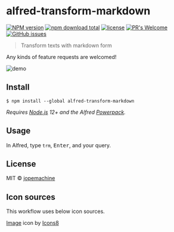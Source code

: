 # alfred-transform-markdown

[![NPM version](https://badge.fury.io/js/alfred-transform-markdown.svg)](http://badge.fury.io/js/alfred-transform-markdown)
[![npm download total](https://img.shields.io/npm/dt/alfred-transform-markdown)](https://www.npmjs.com/package/alfred-transform-markdown)
[![license](https://img.shields.io/github/license/jopemachine/alfred-transform-markdown.svg)](https://github.com/jopemachine/alfred-transform-markdown/blob/master/LICENSE)
[![PR's Welcome](https://img.shields.io/badge/PRs-welcome-brightgreen.svg?style=flat)](http://makeapullrequest.com)
[![GitHub issues](https://img.shields.io/github/issues/jopemachine/alfred-transform-markdown.svg)](https://GitHub.com/jopemachine/alfred-transform-markdown/issues/)

> Transform texts with markdown form

Any kinds of feature requests are welcomed!

![demo](./demo1.gif)

## Install

```
$ npm install --global alfred-transform-markdown
```

*Requires [Node.js](https://nodejs.org) 12+ and the Alfred [Powerpack](https://www.alfredapp.com/powerpack/).*

## Usage

In Alfred, type `trm`, <kbd>Enter</kbd>, and your query.

## License

MIT © [jopemachine](https://github.com/jopemachine/alfred-transform-markdown)

## Icon sources

This workflow uses below icon sources.

<a target="_blank" href="https://icons8.com">Image</a> icon by <a target="_blank" href="https://icons8.com">Icons8</a>
